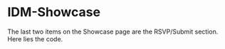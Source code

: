 # IDM-Showcase
The last two items on the Showcase page are the RSVP/Submit section. Here lies the code.
